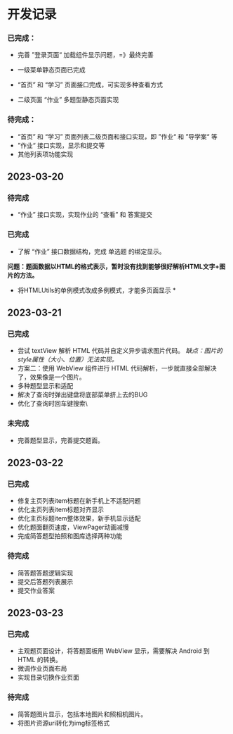 # 开发记录

### 已完成：

- 完善 ”登录页面“ 加载组件显示问题，=》最终完善

- 一级菜单静态页面已完成
- “首页” 和 “学习” 页面接口完成，可实现多种查看方式
- 二级页面 “作业” 多题型静态页面实现

### 待完成：

- “首页” 和 “学习” 页面列表二级页面和接口实现，即 ”作业“ 和 ”导学案“ 等
- ”作业“ 接口实现，显示和提交等
- 其他列表项功能实现

## 2023-03-20

### 待完成

- “作业” 接口实现，实现作业的 “查看” 和 答案提交

### 已完成

- 了解 “作业” 接口数据结构，完成 单选题 的绑定显示。

**问题：题面数据以HTML的格式表示，暂时没有找到能够很好解析HTML文字+图片的方法。**
* 将HTMLUtils的单例模式改成多例模式，才能多页面显示 *

## 2023-03-21

### 已完成

- 尝试 textView 解析 HTML 代码并自定义异步请求图片代码。 *缺点：图片的style属性（大小、位置）无法实现。*
- 方案二：使用 WebView 组件进行 HTML 代码解析，一步就直接全部解决了，效果像是一个图片。
- 多种题型显示和适配
- 解决了查询时弹出键盘将底部菜单挤上去的BUG
- 优化了查询时回车键搜索\

### 未完成

- 完善题型显示，完善提交题面。

## 2023-03-22

### 已完成

- 修复主页列表item标题在新手机上不适配问题
- 优化主页列表item标题对齐显示
- 优化主页标题item整体效果，新手机显示适配
- 优化题面翻页速度，ViewPager动画减慢
- 完成简答题型拍照和图库选择两种功能

### 待完成

- 简答题答题逻辑实现
- 提交后答题列表展示
- 提交作业答案

## 2023-03-23

### 已完成

- 主观题页面设计，将答题面板用 WebView 显示，需要解决 Android 到 HTML 的转换。
- 微调作业页面布局
- 实现目录切换作业页面

### 待完成

- 简答题图片显示，包括本地图片和照相机图片。
- 将图片资源uri转化为img标签格式